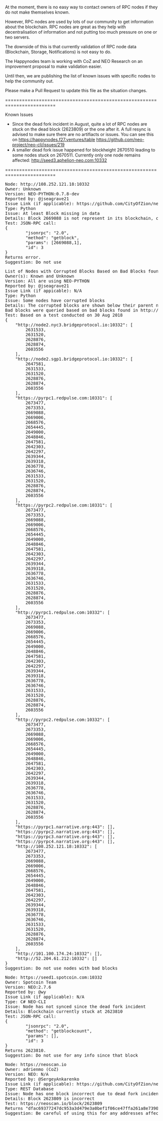 At the moment, there is no easy way to contact owners of RPC nodes if they do not make themselves known.

However, RPC nodes are used by lots of our community to get information about the blockchain. RPC nodes are great as they help with decentralisation of information and not putting too much pressure on one or two servers.

The downside of this is that currently validation of RPC node data (Blockchain, Storage, Notifications) is not easy to do.

The Happynodes team is working with CoZ and NEO Research on an improvement proposal to make validation easier.

Until then, we are publishing the list of known issues with specific nodes to help the community out.

Please make a Pull Request to update this file as the situation changes.

========================================================================

Known Issues

- Since the dead fork incident in August, quite a lot of RPC nodes are stuck on the dead block (2623809) or the one after it.
A full resync is advised to make sure there are no artifiacts or issues. You can see this on https://happynodes.f27.ventures/table
https://github.com/neo-project/neo-cli/issues/219
- A smaller dead fork issue happened for blockheight 2670510 leading to some nodes stuck on 2670511.
Currently only one node remains affected: http://seed3.aphelion-neo.com:10332

========================================================================

<pre>
Node: http://108.252.121.18:10332
Owner: Unknown
Version: NEO-PYTHON:0.7.8-dev
Reported by: @jseagrave21
Issue Link (if applicable): https://github.com/CityOfZion/neo-python/issues/578
Type: Python
Issue: At least Block missing in data
Details: Block 2669088 is not represent in its blockchain, causing account balance issues
Test: JSON-RPC call:
{
        "jsonrpc": "2.0",
        "method": "getblock",
        "params": [2669088,1],
        "id": 3
}
Returns error.
Suggestion: Do not use
</pre>

<pre>
List of Nodes with Corrupted Blocks Based on Bad Blocks found in http://108.252.121.18:10332
Owner(s): Known and Unknown
Version: All are using NEO-PYTHON
Reported by: @jseagrave21
Issue Link (if appicable): N/A
Type: Python
Issue: Some nodes have corrupted blocks
Details: The corrupted blocks are shown below their parent nodes.
Bad blocks were queried based on bad blocks found in http://108.252.121.18:10332
Test: Based on a test conducted on 30 Aug 2018
{
    "http://node2.nyc3.bridgeprotocol.io:10332": [
        2631533,
        2631520,
        2628876,
        2628874,
        2603556
    ],
    "http://node2.sgp1.bridgeprotocol.io:10332": [
        2647581,
        2631533,
        2631520,
        2628876,
        2628874,
        2603556
    ],
    "https://pyrpc1.redpulse.com:10331": [
        2673477,
        2673353,
        2669088,
        2669006,
        2668576,
        2654445,
        2649000,
        2648846,
        2647581,
        2642303,
        2642297,
        2639344,
        2639318,
        2636778,
        2636746,
        2631533,
        2631520,
        2628876,
        2628874,
        2603556
    ],
    "https://pyrpc2.redpulse.com:10331": [
        2673477,
        2673353,
        2669088,
        2669006,
        2668576,
        2654445,
        2649000,
        2648846,
        2647581,
        2642303,
        2642297,
        2639344,
        2639318,
        2636778,
        2636746,
        2631533,
        2631520,
        2628876,
        2628874,
        2603556
    ],
    "http://pyrpc1.redpulse.com:10332": [
        2673477,
        2673353,
        2669088,
        2669006,
        2668576,
        2654445,
        2649000,
        2648846,
        2647581,
        2642303,
        2642297,
        2639344,
        2639318,
        2636778,
        2636746,
        2631533,
        2631520,
        2628876,
        2628874,
        2603556
    ],
    "http://pyrpc2.redpulse.com:10332": [
        2673477,
        2673353,
        2669088,
        2669006,
        2668576,
        2654445,
        2649000,
        2648846,
        2647581,
        2642303,
        2642297,
        2639344,
        2639318,
        2636778,
        2636746,
        2631533,
        2631520,
        2628876,
        2628874,
        2603556
    ],
    "https://pyrpc1.narrative.org:443": [],
    "https://pyrpc2.narrative.org:443": [],
    "https://pyrpc3.narrative.org:443": [],
    "https://pyrpc4.narrative.org:443": [],
    "http://108.252.121.18:10332": [
        2673477,
        2673353,
        2669088,
        2669006,
        2668576,
        2654445,
        2649000,
        2648846,
        2647581,
        2642303,
        2642297,
        2639344,
        2639318,
        2636778,
        2636746,
        2631533,
        2631520,
        2628876,
        2628874,
        2603556
    ],
    "http://101.100.174.24:10332": [],
    "http://52.204.61.212:10332": []
}
Suggestion: Do not use nodes with bad blocks
</pre>

<pre>
Node: https://seed1.spotcoin.com:10332
Owner: Spotcoin Team
Version: NEO:2.7.6
Reported by: @wy
Issue Link (if applicable): N/A
Type: C# NEO-CLI
Issue: Node has not synced since the dead fork incident
Details: Blockchain currently stuck at 2623810
Test: JSON-RPC call:
{
        "jsonrpc": "2.0",
        "method": "getblockcount",
        "params": [],
        "id": 3
}
Returns 2623810.
Suggestion: Do not use for any info since that block
</pre>

<pre>
Node: https://neoscan.io
Owner: adrienmo (CoZ)
Version: NEO: N/A
Reported by: @SergeyAnkarenko
Issue Link (if applicable): https://github.com/CityOfZion/neo-scan/issues/332
Type: REST Database
Issue: Node has one block incorrect due to dead fork incident
Details: Block 2623809 is incorrect
Test: https://neoscan.io/block/2623809
Returns "dfac69377247dc953a3d479e3a0bef1f06ce47ffa261a8e7390d6cefe955fddb".
Suggestion: Be careful of using this for any addresses affected by this block.
</pre>
